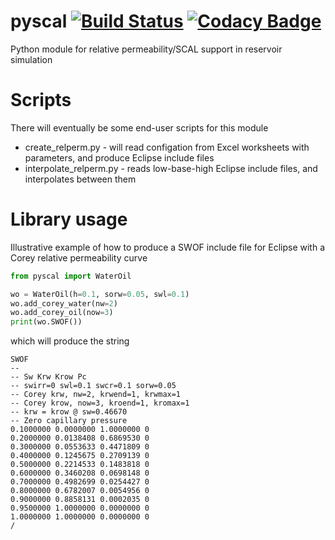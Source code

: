# pyscal [![Build Status](https://travis-ci.com/equinor/pyscal.svg?branch=master)](https://travis-ci.com/equinor/pyscal) [![Codacy Badge](https://api.codacy.com/project/badge/Grade/11d947d518bd41729dc104d24fce33cd)](https://www.codacy.com/app/berland/pyscal?utm_source=github.com&amp;utm_medium=referral&amp;utm_content=equinor/pyscal&amp;utm_campaign=Badge_Grade)

Python module for relative permeability/SCAL support in reservoir simulation

# Scripts

There will eventually be some end-user scripts for this module
* create_relperm.py - will read configation from Excel worksheets with parameters, and produce Eclipse include files
* interpolate_relperm.py - reads low-base-high Eclipse include files, and interpolates between them

# Library usage

Illustrative example of how to produce a SWOF include file for Eclipse 
with a Corey relative permeability curve
```python
from pyscal import WaterOil

wo = WaterOil(h=0.1, sorw=0.05, swl=0.1)
wo.add_corey_water(nw=2)
wo.add_corey_oil(now=3)
print(wo.SWOF())
```
which will produce the string
```
SWOF
--
-- Sw Krw Krow Pc
-- swirr=0 swl=0.1 swcr=0.1 sorw=0.05
-- Corey krw, nw=2, krwend=1, krwmax=1
-- Corey krow, now=3, kroend=1, kromax=1
-- krw = krow @ sw=0.46670
-- Zero capillary pressure
0.1000000 0.0000000 1.0000000 0
0.2000000 0.0138408 0.6869530 0
0.3000000 0.0553633 0.4471809 0
0.4000000 0.1245675 0.2709139 0
0.5000000 0.2214533 0.1483818 0
0.6000000 0.3460208 0.0698148 0
0.7000000 0.4982699 0.0254427 0
0.8000000 0.6782007 0.0054956 0
0.9000000 0.8858131 0.0002035 0
0.9500000 1.0000000 0.0000000 0
1.0000000 1.0000000 0.0000000 0
/
```

